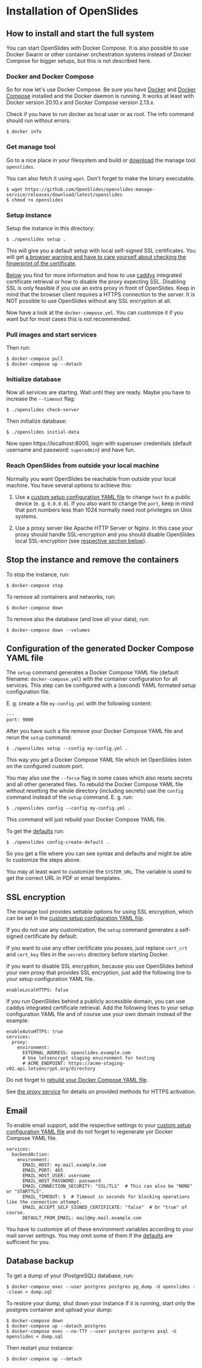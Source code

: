 # Installation of OpenSlides

## How to install and start the full system

You can start OpenSlides with Docker Compose. It is also possible to use Docker
Swarm or other container orchestration systems instead of Docker Compose for
bigger setups, but this is not described here.


### Docker and Docker Compose

So for now let's use Docker Compose. Be sure you have
[Docker](https://docs.docker.com/engine/) and [Docker
Compose](https://docs.docker.com/compose/) installed and the Docker daemon is
running. It works at least with Docker version 20.10.x and Docker Compose
version 2.13.x.

Check if you have to run docker as local user or as root. The info command
should run without errors:

    $ docker info


### Get manage tool

Go to a nice place in your filesystem and build or
[download](https://github.com/OpenSlides/openslides-manage-service/releases) the
manage tool `openslides`.

You can also fetch it using `wget`. Don't forget to make the binary executable.

    $ wget https://github.com/OpenSlides/openslides-manage-service/releases/download/latest/openslides
    $ chmod +x openslides


### Setup instance

Setup the instance in this directory:

    $ ./openslides setup .

This will give you a default setup with local self-signed SSL certificates. You
will get [a browser warning and have to care yourself about checking the
fingerprint of the
certificate](https://en.wikipedia.org/wiki/Self-signed_certificate).

[Below](#SSL-encryption) you find for more information and how to use
[caddys](proxy) integrated certificate retrieval or how to disable the proxy
expecting SSL. Disabling SSL is only feasible if you use an extra proxy in front
of OpenSlides. Keep in mind that the browser client requires a HTTPS connection
to the server. It is NOT possible to use OpenSlides without any SSL encryption
at all.

Now have a look at the `docker-compose.yml`. You can customize it if you want
but for most cases this is not recommended.


### Pull images and start services

Then run:

    $ docker-compose pull
    $ docker-compose up --detach


### Initialize database

Now all services are starting. Wait until they are ready. Maybe you have to
increase the `--timeout` flag:

    $ ./openslides check-server

Then initialize database:

    $ ./openslides initial-data

Now open https://localhost:8000, login with superuser credentials (default
username and password: `superadmin`) and have fun.


### Reach OpenSlides from outside your local machine

Normally you want OpenSlides be reachable from outside your local machine. You
have several options to achieve this:

1. Use a [custom setup configuration YAML
   file](#Configuration-of-the-generated-Docker-Compose-YAML-file) to change
   `host` to a public device (e. g. `0.0.0.0`). If you also want to change the
   `port`, keep in mind that port numbers less than 1024 normally need root
   privileges on Unix systems.

2. Use a proxy server like Apache HTTP Server or Nginx. In this case your proxy
   should handle SSL-encryption and you should disable OpenSlides local
   SSL-encryption (see [respective section below](#SSL-encryption)).



## Stop the instance and remove the containers

To stop the instance, run:

    $ docker-compose stop

To remove all containers and networks, run:

    $ docker-compose down

To remove also the database (and lose all your data), run:

    $ docker-compose down --volumes



## Configuration of the generated Docker Compose YAML file

The `setup` command generates a Docker Compose YAML file (default filename:
`docker-compose.yml`) with the container configuration for all services. This
step can be configured with a (second) YAML formated setup configuration file.

E. g. create a file `my-config.yml` with the following content:

    ---
    port: 9000

After you have such a file remove your Docker Compose YAML file and rerun the
`setup` command:

    $ ./openslides setup --config my-config.yml .

This way you get a Docker Compose YAML file which let OpenSlides listen on the
configured custom port.

You may also use  the `--force` flag in some cases which also resets secrets and
all other generated files. To rebuild the Docker Compose YAML file without
resetting the whole directory (including secrets) use the `config` command
instead of the `setup` command. E. g. run:

    $ ./openslides config --config my-config.yml .

This command will just rebuild your Docker Compose YAML file.

To get the [defaults](pkg/config/default-config.yml) run:

    $ ./openslides config-create-default .

So you get a file where you can see syntax and defaults and might be able to
customize the steps above.

You may at least want to customize the `SYSTEM_URL`. The variable is used to get
the correct URL in PDF or email templates.



## SSL encryption

The manage tool provides settable options for using SSL encryption, which can be
set in the [custom setup configuration YAML
file](#Configuration-of-the-generated-Docker-Compose-YAML-file).

If you do not use any customization, the `setup` command generates a self-signed
certificate by default.

If you want to use any other certificate you posses, just replace `cert_crt` and
`cert_key` files in the `secrets` directory before starting Docker.

If you want to disable SSL encryption, because you use OpenSlides behind your
own proxy that provides SSL encryption, just add the following line to your
setup configuration YAML file.

    enableLocalHTTPS: false

If you run OpenSlides behind a publicly accessible domain, you can use caddys
integrated certificate retrieval. Add the following lines to your setup
configuration YAML file and of course use your own domain instead of the
example:

    enableAutoHTTPS: true
    services:
      proxy:
        environment:
          EXTERNAL_ADDRESS: openslides.example.com
          # Use letsencrypt staging environment for testing
          # ACME_ENDPOINT: https://acme-staging-v02.api.letsencrypt.org/directory

Do not forget to [rebuild your Docker Compose YAML
file](#Configuration-of-the-generated-Docker-Compose-YAML-file).

See [the proxy service](https://github.com/OpenSlides/OpenSlides/blob/main/proxy) for
details on provided methods for HTTPS activation.



## Email

To enable email support, add the respective settings to your [custom setup
configuration YAML
file](#Configuration-of-the-generated-Docker-Compose-YAML-file) and do not
forget to regenerate yor Docker Compose YAML file.

    services:
      backendAction:
        environment:
          EMAIL_HOST: my.mail.example.com
          EMAIL_PORT: 465
          EMAIL_HOST_USER: username
          EMAIL_HOST_PASSWORD: password
          EMAIL_CONNECTION_SECURITY: "SSL/TLS"  # This can also be "NONE" or "STARTTLS".
          EMAIL_TIMEOUT: 5  # Timeout in seconds for blocking operations like the connection attempt.
          EMAIL_ACCEPT_SELF_SIGNED_CERTIFICATE: "false"  # Or "true" of course.
          DEFAULT_FROM_EMAIL: mail@my.mail.example.com

You have to customize all of these environment variables according to your mail
server settings. You may omit some of them if the
[defaults](https://github.com/OpenSlides/openslides-backend/blob/main/openslides_backend/action/mixins/send_email_mixin.py)
are sufficient for you.



## Database backup

To get a dump of your (PostgreSQL) database, run:

    $ docker-compose exec --user postgres postgres pg_dump -U openslides --clean > dump.sql

To restore your dump, shut down your instance if it is running, start only the
postgres container and upload your dump:

    $ docker-compose down
    $ docker-compose up --detach postgres
    $ docker-compose exec --no-TTY --user postgres postgres psql -U openslides < dump.sql

Then restart your instance:

    $ docker-compose up --detach
